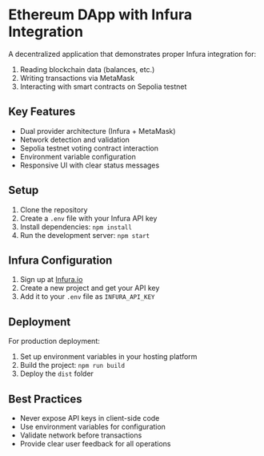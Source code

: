 # Ethereum DApp with Infura Integration

A decentralized application that demonstrates proper Infura integration for:
1. Reading blockchain data (balances, etc.)
2. Writing transactions via MetaMask
3. Interacting with smart contracts on Sepolia testnet

## Key Features

- Dual provider architecture (Infura + MetaMask)
- Network detection and validation
- Sepolia testnet voting contract interaction
- Environment variable configuration
- Responsive UI with clear status messages

## Setup

1. Clone the repository
2. Create a `.env` file with your Infura API key
3. Install dependencies: `npm install`
4. Run the development server: `npm start`

## Infura Configuration

1. Sign up at [Infura.io](https://infura.io/)
2. Create a new project and get your API key
3. Add it to your `.env` file as `INFURA_API_KEY`

## Deployment

For production deployment:
1. Set up environment variables in your hosting platform
2. Build the project: `npm run build`
3. Deploy the `dist` folder

## Best Practices

- Never expose API keys in client-side code
- Use environment variables for configuration
- Validate network before transactions
- Provide clear user feedback for all operations